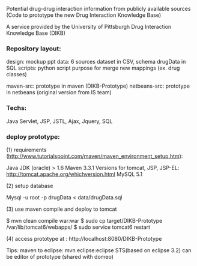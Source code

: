 Potential drug-drug interaction information from publicly
available sources (Code to prototype the new Drug Interaction Knowledge Base)

A service provided by the University of Pittsburgh Drug Interaction Knowledge Base (DIKB)

### Repository layout:

design: mockup ppt
data: 6 sources dataset in CSV, schema drugData in SQL
scripts: python script purpose for merge new mappings (ex. drug classes)

maven-src: prototype in maven (DIKB-Prototype)
netbeans-src: prototype in netbeans (original version from IS team)

### Techs:

Java Servlet, JSP, JSTL, Ajax, Jquery, SQL


### deploy prototype:

(1) requirements (http://www.tutorialspoint.com/maven/maven_environment_setup.htm):

Java JDK (oracle) > 1.6
Maven 3.3.1
Versions for tomcat, JSP, JSP-EL: http://tomcat.apache.org/whichversion.html
MySQL 5.1

(2) setup database

Mysql -u root -p drugData < data/drugData.sql

(3) use maven compile and deploy to tomcat

$ mvn clean compile war:war
$ sudo cp target/DIKB-Prototype /var/lib/tomcat6/webapps/
$ sudo service tomcat6 restart

(4) access prototype at : http://localhost:8080/DIKB-Prototype

Tips:
maven to eclipse: mvn eclipse:eclipse
STS(based on eclipse 3.2) can be editor of prototype (shared with domeo)

 